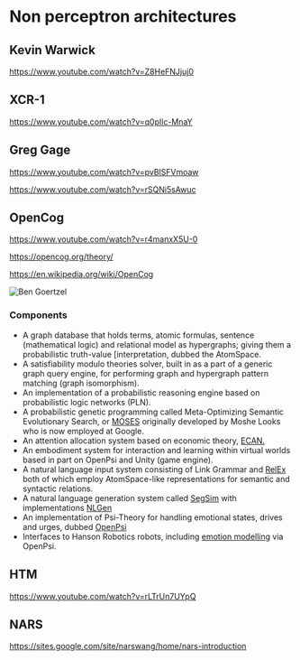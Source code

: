 # Non perceptron architectures


## Kevin Warwick

https://www.youtube.com/watch?v=Z8HeFNJjuj0

## XCR-1

https://www.youtube.com/watch?v=q0pIlc-MnaY

## Greg Gage
https://www.youtube.com/watch?v=pvBlSFVmoaw

https://www.youtube.com/watch?v=rSQNi5sAwuc


## OpenCog

https://www.youtube.com/watch?v=r4manxX5U-0

https://opencog.org/theory/

https://en.wikipedia.org/wiki/OpenCog

![Ben Goertzel](https://opencog.org/wp-content/uploads/2017/10/northlandrobot_cut.jpg)


### Components

* A graph database that holds terms, atomic formulas, sentence (mathematical logic) and relational model as hypergraphs; giving them a probabilistic truth-value [interpretation, dubbed the AtomSpace.
* A satisfiability modulo theories solver, built in as a part of a generic graph query engine, for performing graph and hypergraph pattern matching (graph isomorphism).
* An implementation of a probabilistic reasoning engine based on probabilistic logic networks (PLN).
* A probabilistic genetic programming called Meta-Optimizing Semantic Evolutionary Search, or [MOSES](http://wiki.opencog.org/w/MOSES) originally developed by Moshe Looks who is now employed at Google.
* An attention allocation system based on economic theory, [ECAN.](http://wiki.opencog.org/w/ECAN)
* An embodiment system for interaction and learning within virtual worlds based in part on OpenPsi and Unity (game engine).
* A natural language input system consisting of Link Grammar and [RelEx](http://opencog.org/wiki/RelEx) both of which employ AtomSpace-like representations for semantic and syntactic relations.
* A natural language generation system called [SegSim](http://opencog.org/wiki/SegSim) with implementations [NLGen](https://launchpad.net/nlgen)
* An implementation of Psi-Theory for handling emotional states, drives and urges, dubbed [OpenPsi](http://opencog.org/wiki/OpenPsi)
* Interfaces to Hanson Robotics robots, including [emotion modelling](http://wiki.hansonrobotics.com/w/Emotion_modeling) via OpenPsi.

## HTM

https://www.youtube.com/watch?v=rLTrUn7UYpQ

## NARS

https://sites.google.com/site/narswang/home/nars-introduction

